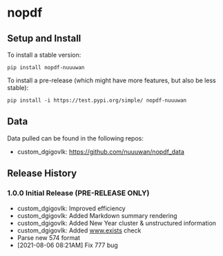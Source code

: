 
# nopdf

## Setup and Install

To install a stable version:

```
pip install nopdf-nuuuwan
```

To install a pre-release (which might have more features, but also be
less stable):

```
pip install -i https://test.pypi.org/simple/ nopdf-nuuuwan
```

## Data

Data pulled can be found in the following repos:

* custom_dgigovlk: https://github.com/nuuuwan/nopdf_data

## Release History

### 1.0.0 Initial Release (PRE-RELEASE ONLY)

* custom_dgigovlk: Improved efficiency
* custom_dgigovlk: Added Markdown summary rendering
* custom_dgigovlk: Added New Year cluster & unstructured information
* custom_dgigovlk: Added www.exists check
* Parse new 574 format
* [2021-08-06 08:21AM] Fix 777 bug
